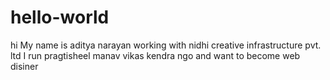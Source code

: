 # hello-world 

hi 
My name is aditya narayan working with nidhi creative infrastructure pvt. ltd 
I run pragtisheel manav vikas kendra ngo and want to become web disiner
